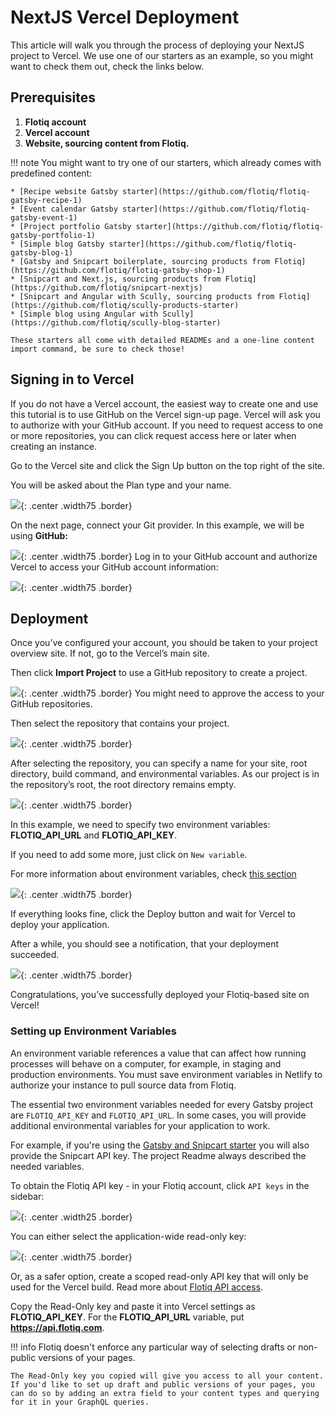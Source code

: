 # NextJS Vercel Deployment

This article will walk you through the process of deploying your NextJS project to Vercel.
We use one of our starters as an example, so you might want to check them out, check the links below.


## Prerequisites


1. **Flotiq account**
2. **Vercel account**
3. **Website, sourcing content from Flotiq.**



!!! note
    You might want to try one of our starters, which already comes with predefined content:

    * [Recipe website Gatsby starter](https://github.com/flotiq/flotiq-gatsby-recipe-1)
    * [Event calendar Gatsby starter](https://github.com/flotiq/flotiq-gatsby-event-1)
    * [Project portfolio Gatsby starter](https://github.com/flotiq/flotiq-gatsby-portfolio-1)
    * [Simple blog Gatsby starter](https://github.com/flotiq/flotiq-gatsby-blog-1)
    * [Gatsby and Snipcart boilerplate, sourcing products from Flotiq](https://github.com/flotiq/flotiq-gatsby-shop-1)
    * [Snipcart and Next.js, sourcing products from Flotiq](https://github.com/flotiq/snipcart-nextjs)
    * [Snipcart and Angular with Scully, sourcing products from Flotiq](https://github.com/flotiq/scully-products-starter)
    * [Simple blog using Angular with Scully](https://github.com/flotiq/scully-blog-starter)

    These starters all come with detailed READMEs and a one-line content import command, be sure to check those!


## Signing in to Vercel

If you do not have a Vercel account, the easiest way to create one and use this tutorial is to use GitHub on the Vercel sign-up page. Vercel will ask you to authorize with your GitHub account. If you need to request access to one or more repositories, you can click request access here or later when creating an instance.


Go to the Vercel site and click the Sign Up button on the top right of the site.

You will be asked about the Plan type and your name. 

 ![](images/vercel-signup.png){: .center .width75 .border}


On the next page, connect your Git provider. In this example, we will be using **GitHub:**

 ![](images/vercel-git-connect.png){: .center .width75 .border}
Log in to your GitHub account and authorize Vercel to access your GitHub account information:

 ![](images/vercel-git-permissions.png){: .center .width75 .border}


## Deployment

Once you’ve configured your account, you should be taken to your project overview site. If not, go to the Vercel’s main site.

Then click **Import Project** to use a GitHub repository to create a project.


 ![](images/vercel-import-project.png){: .center .width75 .border}
 You might need to approve the access to your GitHub repositories. 


Then select the repository that contains your project.


 ![](images/vercel-nextjs-import-git-repo.png){: .center .width75 .border}



After selecting the repository, you can specify a name for your site, root directory, build command, and environmental variables. As our project is in the repository’s root, the root directory remains empty.


 ![](images/vercel-nextjs-configure-project.png){: .center .width75 .border}


In this example, we need to specify two environment variables: **FLOTIQ_API_URL** and **FLOTIQ_API_KEY**.

If you need to add some more, just click on `New variable`.

For more information about environment variables, check [this section](#setting-up-environment-variables)


 ![](images/vercel-nextjs-environment-variables.png){: .center .width75 .border}



If everything looks fine, click the Deploy button and wait for Vercel to deploy your application.

After a while, you should see a notification, that your deployment succeeded.

 ![](images/vercel-nextjs-deployment-success.png){: .center .width75 .border}


Congratulations, you’ve successfully deployed your Flotiq-based site on Vercel!


### Setting up Environment Variables

An environment variable references a value that can affect how running processes will behave on a computer, for example, in staging and production environments. You must save environment variables in Netlify to authorize your instance to pull source data from Flotiq.

The essential two environment variables needed for every Gatsby project are `FLOTIQ_API_KEY` and `FLOTIQ_API_URL`. In some cases, you will provide additional environmental variables for your application to work.

For example, if you're using the [Gatsby and Snipcart starter](https://github.com/flotiq/gatsby-starter-products) you will also provide the Snipcart API key. The project Readme always described the needed variables.

To obtain the Flotiq API key - in your Flotiq account, click `API keys` in the sidebar:

 ![](../../API/images/api-keys-menu.png){: .center .width25 .border}


You can either select the application-wide read-only key:

 ![](../../API/images/api-keys_1.png){: .center .width75 .border}


Or, as a safer option, create a scoped read-only API key that will only be used for the Vercel build. Read more about [Flotiq API access](https://flotiq.com/docs/API/).

Copy the Read-Only key and paste it into Vercel settings as **FLOTIQ_API_KEY**. For the **FLOTIQ_API_URL** variable, put **https://api.flotiq.com**.


!!! info
    Flotiq doesn't enforce any particular way of selecting drafts or non-public versions of your pages.

    The Read-Only key you copied will give you access to all your content. If you'd like to set up draft and public versions of your pages, you can do so by adding an extra field to your content types and querying for it in your GraphQL queries.


